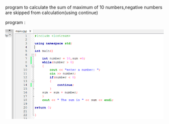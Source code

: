 program to calculate the sum of maximum of 10 numbers,negative numbers are skipped from calculation(using continue)

program :

![output](continue.png)
